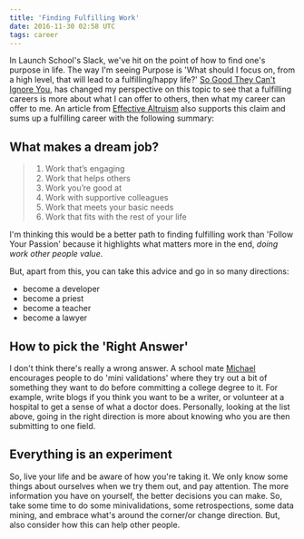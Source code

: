```yaml
---
title: 'Finding Fulfilling Work'
date: 2016-11-30 02:58 UTC
tags: career
---
```


In Launch School's Slack, we've hit on the point of how to find one's purpose in
life.  The way I'm seeing Purpose is 'What should I focus on, from a high level,
that will lead to a fulfilling/happy life?'
[So Good They Can't Ignore You,](http://www.goodreads.com/book/show/13525945-so-good-they-can-t-ignore-you)
has changed my perspective on this topic to see that a fulfilling careers is
more about what I can offer to others, then what my career can offer to me.  An
article from
[Effective Altruism](https://80000hours.org/career-guide/job-satisfaction/)
also supports this claim and sums up a fulfilling career with the following
summary:

## What makes a dream job?

> 1. Work that’s engaging
> 2. Work that helps others
> 3. Work you’re good at
> 4. Work with supportive colleagues
> 5. Work that meets your basic needs
> 6. Work that fits with the rest of your life

I'm thinking this would be a better path to finding fulfilling work than 'Follow
Your Passion' because it highlights what matters more in the end, *doing work
other people value*.

But, apart from this, you can take this advice and go in so many directions:

* become a developer
* become a priest
* become a teacher
* become a lawyer

## How to pick the 'Right Answer'

I don't think there's really a wrong answer.  A school mate
[Michael](http://www.michaelrmentele.com/) encourages people to do 'mini
validations' where they try out a bit of something they want to do before
committing a college degree to it.  For example, write blogs if you think you
want to be a writer, or volunteer at a hospital to get a sense of what a doctor
does.  Personally, looking at the list above, going in the right direction is
more about knowing who you are then submitting to one field.

## Everything is an experiment

So, live your life and be aware of how you're taking it.  We only know some
things about ourselves when we try them out, and pay attention.  The more
information you have on yourself, the better decisions you can make.  So, take
some time to do some minivalidations, some retrospections, some data mining, and
embrace what's around the corner/or change direction.  But, also consider how
this can help other people.
